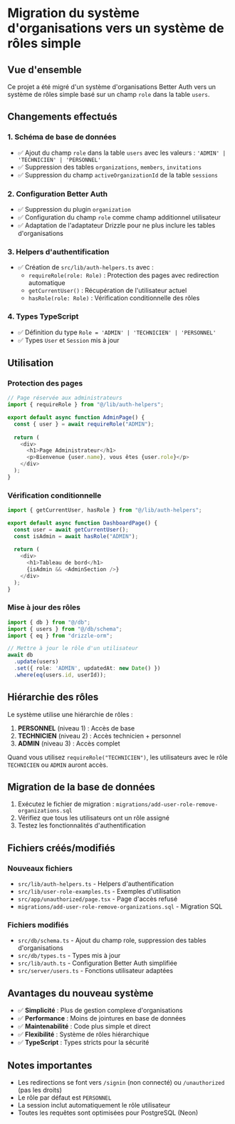 # Migration du système d'organisations vers un système de rôles simple

## Vue d'ensemble

Ce projet a été migré d'un système d'organisations Better Auth vers un système de rôles simple basé sur un champ `role` dans la table `users`.

## Changements effectués

### 1. Schéma de base de données

- ✅ Ajout du champ `role` dans la table `users` avec les valeurs : `'ADMIN' | 'TECHNICIEN' | 'PERSONNEL'`
- ✅ Suppression des tables `organizations`, `members`, `invitations`
- ✅ Suppression du champ `activeOrganizationId` de la table `sessions`

### 2. Configuration Better Auth

- ✅ Suppression du plugin `organization`
- ✅ Configuration du champ `role` comme champ additionnel utilisateur
- ✅ Adaptation de l'adaptateur Drizzle pour ne plus inclure les tables d'organisations

### 3. Helpers d'authentification

- ✅ Création de `src/lib/auth-helpers.ts` avec :
  - `requireRole(role: Role)` : Protection des pages avec redirection automatique
  - `getCurrentUser()` : Récupération de l'utilisateur actuel
  - `hasRole(role: Role)` : Vérification conditionnelle des rôles

### 4. Types TypeScript

- ✅ Définition du type `Role = 'ADMIN' | 'TECHNICIEN' | 'PERSONNEL'`
- ✅ Types `User` et `Session` mis à jour

## Utilisation

### Protection des pages

```typescript
// Page réservée aux administrateurs
import { requireRole } from "@/lib/auth-helpers";

export default async function AdminPage() {
  const { user } = await requireRole("ADMIN");
  
  return (
    <div>
      <h1>Page Administrateur</h1>
      <p>Bienvenue {user.name}, vous êtes {user.role}</p>
    </div>
  );
}
```

### Vérification conditionnelle

```typescript
import { getCurrentUser, hasRole } from "@/lib/auth-helpers";

export default async function DashboardPage() {
  const user = await getCurrentUser();
  const isAdmin = await hasRole("ADMIN");
  
  return (
    <div>
      <h1>Tableau de bord</h1>
      {isAdmin && <AdminSection />}
    </div>
  );
}
```

### Mise à jour des rôles

```typescript
import { db } from "@/db";
import { users } from "@/db/schema";
import { eq } from "drizzle-orm";

// Mettre à jour le rôle d'un utilisateur
await db
  .update(users)
  .set({ role: 'ADMIN', updatedAt: new Date() })
  .where(eq(users.id, userId));
```

## Hiérarchie des rôles

Le système utilise une hiérarchie de rôles :

1. **PERSONNEL** (niveau 1) : Accès de base
2. **TECHNICIEN** (niveau 2) : Accès technicien + personnel
3. **ADMIN** (niveau 3) : Accès complet

Quand vous utilisez `requireRole("TECHNICIEN")`, les utilisateurs avec le rôle `TECHNICIEN` ou `ADMIN` auront accès.

## Migration de la base de données

1. Exécutez le fichier de migration : `migrations/add-user-role-remove-organizations.sql`
2. Vérifiez que tous les utilisateurs ont un rôle assigné
3. Testez les fonctionnalités d'authentification

## Fichiers créés/modifiés

### Nouveaux fichiers
- `src/lib/auth-helpers.ts` - Helpers d'authentification
- `src/lib/user-role-examples.ts` - Exemples d'utilisation
- `src/app/unauthorized/page.tsx` - Page d'accès refusé
- `migrations/add-user-role-remove-organizations.sql` - Migration SQL

### Fichiers modifiés
- `src/db/schema.ts` - Ajout du champ role, suppression des tables d'organisations
- `src/db/types.ts` - Types mis à jour
- `src/lib/auth.ts` - Configuration Better Auth simplifiée
- `src/server/users.ts` - Fonctions utilisateur adaptées

## Avantages du nouveau système

- ✅ **Simplicité** : Plus de gestion complexe d'organisations
- ✅ **Performance** : Moins de jointures en base de données
- ✅ **Maintenabilité** : Code plus simple et direct
- ✅ **Flexibilité** : Système de rôles hiérarchique
- ✅ **TypeScript** : Types stricts pour la sécurité

## Notes importantes

- Les redirections se font vers `/signin` (non connecté) ou `/unauthorized` (pas les droits)
- Le rôle par défaut est `PERSONNEL`
- La session inclut automatiquement le rôle utilisateur
- Toutes les requêtes sont optimisées pour PostgreSQL (Neon)
